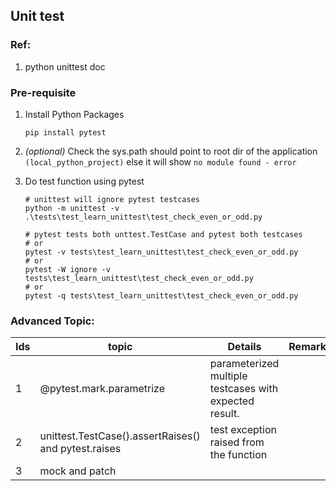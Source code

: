 ## Unit test

### Ref:
1. python unittest doc
   

### Pre-requisite
1. Install Python Packages
   ```shell
   pip install pytest 
   ```
   
2. *(optional)* Check the sys.path should point to root dir of the application `(local_python_project)` else
   it will show `no module found - error`
3. Do test function using pytest
   ```shell
   # unittest will ignore pytest testcases 
   python -m unittest -v .\tests\test_learn_unittest\test_check_even_or_odd.py

   # pytest tests both unttest.TestCase and pytest both testcases
   # or
   pytest -v tests\test_learn_unittest\test_check_even_or_odd.py
   # or 
   pytest -W ignore -v tests\test_learn_unittest\test_check_even_or_odd.py
   # or
   pytest -q tests\test_learn_unittest\test_check_even_or_odd.py
   ```
   
### Advanced Topic:
Ids | topic | Details | Remarks
--- | ----- | ------- | -------
1 | @pytest.mark.parametrize | parameterized multiple testcases with expected result. | 
2 | unittest.TestCase().assertRaises() and pytest.raises | test exception raised from the function |
3 | mock and patch | |